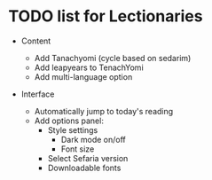 # TODO list for Lectionaries

- Content
  - Add Tanachyomi (cycle based on sedarim)
  - Add leapyears to TenachYomi
  - Add multi-language option

- Interface
  - Automatically jump to today's reading
  - Add options panel:
    - Style settings
      - Dark mode on/off
      - Font size
    - Select Sefaria version
    - Downloadable fonts
